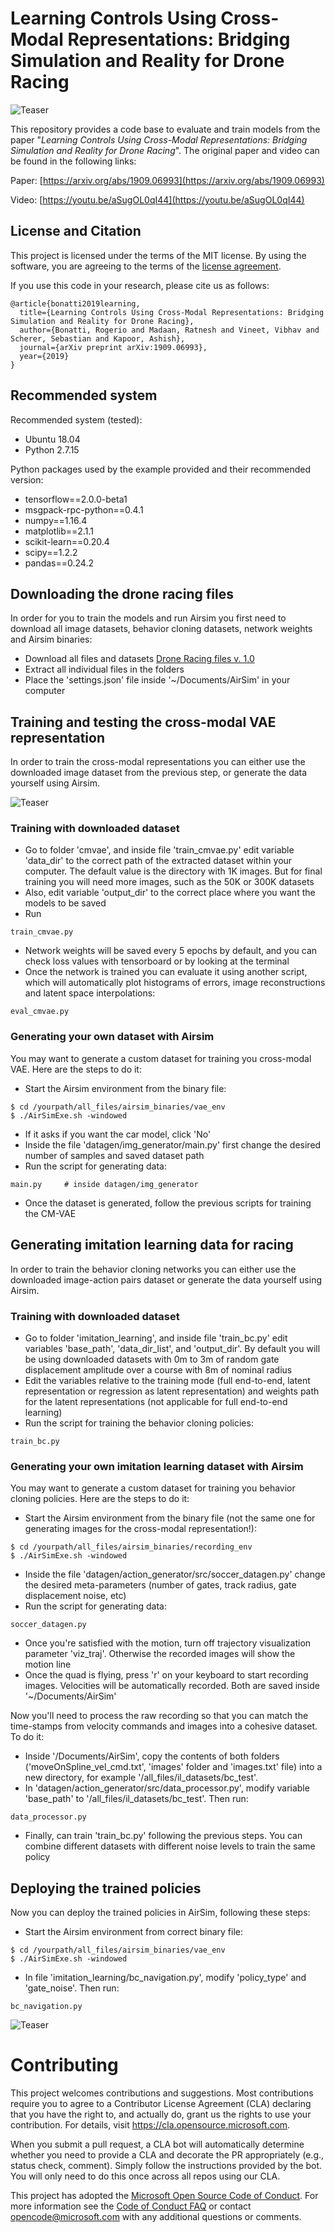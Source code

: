 # Learning Controls Using Cross-Modal Representations: Bridging Simulation and Reality for Drone Racing

![Teaser](figs/main_2_low.png)

This repository provides a code base to evaluate and train models from the paper "*Learning Controls Using Cross-Modal Representations: Bridging Simulation and Reality for Drone Racing*". The original paper and video can be found in the following links:

Paper: [https://arxiv.org/abs/1909.06993](https://arxiv.org/abs/1909.06993)

Video: [https://youtu.be/aSugOL0qI44](https://youtu.be/aSugOL0qI44)

## License and Citation
This project is licensed under the terms of the MIT license. By using the software, you are agreeing to the terms of the [license agreement](LICENSE).

If you use this code in your research, please cite us as follows:

```
@article{bonatti2019learning,
  title={Learning Controls Using Cross-Modal Representations: Bridging Simulation and Reality for Drone Racing},
  author={Bonatti, Rogerio and Madaan, Ratnesh and Vineet, Vibhav and Scherer, Sebastian and Kapoor, Ashish},
  journal={arXiv preprint arXiv:1909.06993},
  year={2019}
}
```

## Recommended system
Recommended system (tested):
- Ubuntu 18.04
- Python 2.7.15

Python packages used by the example provided and their recommended version:
- tensorflow==2.0.0-beta1
- msgpack-rpc-python==0.4.1
- numpy==1.16.4
- matplotlib==2.1.1
- scikit-learn==0.20.4
- scipy==1.2.2
- pandas==0.24.2

## Downloading the drone racing files
In order for you to train the models and run Airsim you first need to download all image datasets, behavior cloning datasets, network weights and Airsim binaries:  
- Download all files and datasets [Drone Racing files v. 1.0](https://drive.google.com/drive/folders/19tFUG8bCg3_d_PeQMDHJQvj-ZBv8Ogs_?usp=sharing)
- Extract all individual files in the folders
- Place the 'settings.json' file inside '~/Documents/AirSim' in your computer

## Training and testing the cross-modal VAE representation
In order to train the cross-modal representations you can either use the downloaded image dataset from the previous step, or generate the data yourself using Airsim.

![Teaser](figs/arch.png)

### Training with downloaded dataset

- Go to folder 'cmvae', and inside file 'train_cmvae.py' edit variable 'data_dir' to the correct path of the extracted dataset within your computer. The default value is the directory with 1K images. But for final training you will need more images, such as the 50K or 300K datasets
- Also, edit variable 'output_dir' to the correct place where you want the models to be saved 
- Run

```
train_cmvae.py
```

- Network weights will be saved every 5 epochs by default, and you can check loss values with tensorboard or by looking at the terminal
- Once the network is trained you can evaluate it using another script, which will automatically plot histograms of errors, image reconstructions and latent space interpolations:
```
eval_cmvae.py
```

### Generating your own dataset with Airsim
You may want to generate a custom dataset for training you cross-modal VAE. Here are the steps to do it:

- Start the Airsim environment from the binary file:
```
$ cd /yourpath/all_files/airsim_binaries/vae_env
$ ./AirSimExe.sh -windowed
```
- If it asks if you want the car model, click 'No'
- Inside the file 'datagen/img_generator/main.py' first change the desired number of samples and saved dataset path
- Run the script for generating data:
```
main.py     # inside datagen/img_generator
```
- Once the dataset is generated, follow the previous scripts for training the CM-VAE


## Generating imitation learning data for racing
In order to train the behavior cloning networks you can either use the downloaded image-action pairs dataset or generate the data yourself using Airsim.

### Training with downloaded dataset

- Go to folder 'imitation_learning', and inside file 'train_bc.py' edit variables 'base_path', 'data_dir_list', and 'output_dir'. By default you will be using downloaded datasets with  0m to 3m of random gate displacement amplitude over a course with 8m of nominal radius
- Edit the variables relative to the training mode (full end-to-end, latent representation or regression as latent representation) and weights path for the latent representations (not applicable for full end-to-end learning)
- Run the script for training the behavior cloning policies:
```
train_bc.py
```

### Generating your own imitation learning dataset with Airsim
You may want to generate a custom dataset for training you behavior cloning policies. Here are the steps to do it:

- Start the Airsim environment from the binary file (not the same one for generating images for the cross-modal representation!):
```
$ cd /yourpath/all_files/airsim_binaries/recording_env
$ ./AirSimExe.sh -windowed
```
- Inside the file 'datagen/action_generator/src/soccer_datagen.py' change the desired meta-parameters (number of gates, track radius, gate displacement noise, etc)
- Run the script for generating data:
```
soccer_datagen.py
```
- Once you're satisfied with the motion, turn off trajectory visualization parameter 'viz_traj'. Otherwise the recorded images will show the motion line
- Once the quad is flying, press 'r' on your keyboard to start recording images. Velocities will be automatically recorded. Both are saved inside '~/Documents/AirSim'

Now you'll need to process the raw recording so that you can match the time-stamps from velocity commands and images into a cohesive dataset. To do it:

- Inside '/Documents/AirSim', copy the contents of both folders ('moveOnSpline_vel_cmd.txt', 'images' folder and 'images.txt' file) into a new directory, for example '/all_files/il_datasets/bc_test'.
- In 'datagen/action_generator/src/data_processor.py', modify variable 'base_path' to '/all_files/il_datasets/bc_test'. Then run:
```
data_processor.py
```
- Finally, can train 'train_bc.py' following the previous steps. You can combine different datasets with different noise levels to train the same policy 

## Deploying the trained policies
Now you can deploy the trained policies in AirSim, following these steps:
- Start the Airsim environment from correct binary file:
```
$ cd /yourpath/all_files/airsim_binaries/vae_env
$ ./AirSimExe.sh -windowed
```
- In file 'imitation_learning/bc_navigation.py', modify 'policy_type' and 'gate_noise'. Then run:
```
bc_navigation.py
```

![Teaser](figs/giphy.gif)


# Contributing

This project welcomes contributions and suggestions.  Most contributions require you to agree to a
Contributor License Agreement (CLA) declaring that you have the right to, and actually do, grant us
the rights to use your contribution. For details, visit https://cla.opensource.microsoft.com.

When you submit a pull request, a CLA bot will automatically determine whether you need to provide
a CLA and decorate the PR appropriately (e.g., status check, comment). Simply follow the instructions
provided by the bot. You will only need to do this once across all repos using our CLA.

This project has adopted the [Microsoft Open Source Code of Conduct](https://opensource.microsoft.com/codeofconduct/).
For more information see the [Code of Conduct FAQ](https://opensource.microsoft.com/codeofconduct/faq/) or
contact [opencode@microsoft.com](mailto:opencode@microsoft.com) with any additional questions or comments.

